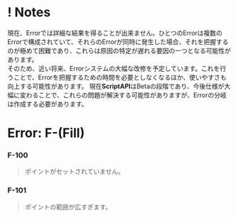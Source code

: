 # ! Notes
現在、Errorでは詳細な結果を得ることが出来ません。ひとつのErrorは複数のErrorで構成されていて、それらのErrorが同時に発生した場合、それを把握するのが極めて困難であり、これらは原因の特定が遅れる要因の一つとなる可能性があります。<br>
そのため、近い将来、Errorシステムの大幅な改修を予定しています。これを行うことで、Errorを把握するための時間を必要としなくなるほか、使いやすさも向上する可能性があります。
現在**ScriptAPI**はBetaの段階であり、今後仕様が大幅に変わることで、これらの問題が解決する可能性がありますが、Errorの分岐は作成する必要があります。

# Error: F-(Fill)
### F-100
> ポイントがセットされていません。

### F-101
> ポイントの範囲が広すぎます。
